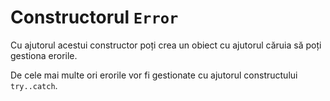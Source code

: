 # Constructorul `Error`

Cu ajutorul acestui constructor poți crea un obiect cu ajutorul căruia să poți gestiona erorile.

De cele mai multe ori erorile vor fi gestionate cu ajutorul constructului `try..catch`.
